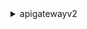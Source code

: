 <details><summary>apigatewayv2</summary><blockquote>

- **<details><summary>create-api</summary><blockquote>**

  * --api-key-selection-expression
  * --cors-configuration
  * --credentials-arn
  * --description
  * --disable-schema-validation
  * --no-disable-schema-validation
  * --disable-execute-api-endpoint
  * --no-disable-execute-api-endpoint
  * --name
  * --protocol-type
  * --route-key
  * --route-selection-expression
  * --tags
  * --target
  * --api-version
  * --cli-input-json
  * --cli-input-yaml
  * --generate-cli-skeleton


- **<details><summary>create-api-mapping</summary><blockquote>**

  * --api-id
  * --api-mapping-key
  * --domain-name
  * --stage
  * --cli-input-json
  * --cli-input-yaml
  * --generate-cli-skeleton


- **<details><summary>create-authorizer</summary><blockquote>**

  * --api-id
  * --authorizer-credentials-arn
  * --authorizer-payload-format-version
  * --authorizer-result-ttl-in-seconds
  * --authorizer-type
  * --authorizer-uri
  * --enable-simple-responses
  * --no-enable-simple-responses
  * --identity-source
  * --identity-validation-expression
  * --jwt-configuration
  * --name
  * --cli-input-json
  * --cli-input-yaml
  * --generate-cli-skeleton


- **<details><summary>create-deployment</summary><blockquote>**

  * --api-id
  * --description
  * --stage-name
  * --cli-input-json
  * --cli-input-yaml
  * --generate-cli-skeleton


- **<details><summary>create-domain-name</summary><blockquote>**

  * --domain-name
  * --domain-name-configurations
  * --mutual-tls-authentication
  * --tags
  * --cli-input-json
  * --cli-input-yaml
  * --generate-cli-skeleton


- **<details><summary>create-integration</summary><blockquote>**

  * --api-id
  * --connection-id
  * --connection-type
  * --content-handling-strategy
  * --credentials-arn
  * --description
  * --integration-method
  * --integration-subtype
  * --integration-type
  * --integration-uri
  * --passthrough-behavior
  * --payload-format-version
  * --request-parameters
  * --request-templates
  * --response-parameters
  * --template-selection-expression
  * --timeout-in-millis
  * --tls-config
  * --cli-input-json
  * --cli-input-yaml
  * --generate-cli-skeleton


- **<details><summary>create-integration-response</summary><blockquote>**

  * --api-id
  * --content-handling-strategy
  * --integration-id
  * --integration-response-key
  * --response-parameters
  * --response-templates
  * --template-selection-expression
  * --cli-input-json
  * --cli-input-yaml
  * --generate-cli-skeleton


- **<details><summary>create-model</summary><blockquote>**

  * --api-id
  * --content-type
  * --description
  * --name
  * --schema
  * --cli-input-json
  * --cli-input-yaml
  * --generate-cli-skeleton


- **<details><summary>create-route</summary><blockquote>**

  * --api-id
  * --api-key-required
  * --no-api-key-required
  * --authorization-scopes
  * --authorization-type
  * --authorizer-id
  * --model-selection-expression
  * --operation-name
  * --request-models
  * --request-parameters
  * --route-key
  * --route-response-selection-expression
  * --target
  * --cli-input-json
  * --cli-input-yaml
  * --generate-cli-skeleton


- **<details><summary>create-route-response</summary><blockquote>**

  * --api-id
  * --model-selection-expression
  * --response-models
  * --response-parameters
  * --route-id
  * --route-response-key
  * --cli-input-json
  * --cli-input-yaml
  * --generate-cli-skeleton


- **<details><summary>create-stage</summary><blockquote>**

  * --access-log-settings
  * --api-id
  * --auto-deploy
  * --no-auto-deploy
  * --client-certificate-id
  * --default-route-settings
  * --deployment-id
  * --description
  * --route-settings
  * --stage-name
  * --stage-variables
  * --tags
  * --cli-input-json
  * --cli-input-yaml
  * --generate-cli-skeleton


- **<details><summary>create-vpc-link</summary><blockquote>**

  * --name
  * --security-group-ids
  * --subnet-ids
  * --tags
  * --cli-input-json
  * --cli-input-yaml
  * --generate-cli-skeleton


- **<details><summary>delete-access-log-settings</summary><blockquote>**

  * --api-id
  * --stage-name
  * --cli-input-json
  * --cli-input-yaml
  * --generate-cli-skeleton


- **<details><summary>delete-api</summary><blockquote>**

  * --api-id
  * --cli-input-json
  * --cli-input-yaml
  * --generate-cli-skeleton


- **<details><summary>delete-api-mapping</summary><blockquote>**

  * --api-mapping-id
  * --domain-name
  * --cli-input-json
  * --cli-input-yaml
  * --generate-cli-skeleton


- **<details><summary>delete-authorizer</summary><blockquote>**

  * --api-id
  * --authorizer-id
  * --cli-input-json
  * --cli-input-yaml
  * --generate-cli-skeleton


- **<details><summary>delete-cors-configuration</summary><blockquote>**

  * --api-id
  * --cli-input-json
  * --cli-input-yaml
  * --generate-cli-skeleton


- **<details><summary>delete-deployment</summary><blockquote>**

  * --api-id
  * --deployment-id
  * --cli-input-json
  * --cli-input-yaml
  * --generate-cli-skeleton


- **<details><summary>delete-domain-name</summary><blockquote>**

  * --domain-name
  * --cli-input-json
  * --cli-input-yaml
  * --generate-cli-skeleton


- **<details><summary>delete-integration</summary><blockquote>**

  * --api-id
  * --integration-id
  * --cli-input-json
  * --cli-input-yaml
  * --generate-cli-skeleton


- **<details><summary>delete-integration-response</summary><blockquote>**

  * --api-id
  * --integration-id
  * --integration-response-id
  * --cli-input-json
  * --cli-input-yaml
  * --generate-cli-skeleton


- **<details><summary>delete-model</summary><blockquote>**

  * --api-id
  * --model-id
  * --cli-input-json
  * --cli-input-yaml
  * --generate-cli-skeleton


- **<details><summary>delete-route</summary><blockquote>**

  * --api-id
  * --route-id
  * --cli-input-json
  * --cli-input-yaml
  * --generate-cli-skeleton


- **<details><summary>delete-route-request-parameter</summary><blockquote>**

  * --api-id
  * --request-parameter-key
  * --route-id
  * --cli-input-json
  * --cli-input-yaml
  * --generate-cli-skeleton


- **<details><summary>delete-route-response</summary><blockquote>**

  * --api-id
  * --route-id
  * --route-response-id
  * --cli-input-json
  * --cli-input-yaml
  * --generate-cli-skeleton


- **<details><summary>delete-route-settings</summary><blockquote>**

  * --api-id
  * --route-key
  * --stage-name
  * --cli-input-json
  * --cli-input-yaml
  * --generate-cli-skeleton


- **<details><summary>delete-stage</summary><blockquote>**

  * --api-id
  * --stage-name
  * --cli-input-json
  * --cli-input-yaml
  * --generate-cli-skeleton


- **<details><summary>delete-vpc-link</summary><blockquote>**

  * --vpc-link-id
  * --cli-input-json
  * --cli-input-yaml
  * --generate-cli-skeleton


- **<details><summary>export-api</summary><blockquote>**

  * --api-id
  * --export-version
  * --include-extensions
  * --no-include-extensions
  * --output-type
  * --specification
  * --stage-name


- **<details><summary>get-api</summary><blockquote>**

  * --api-id
  * --cli-input-json
  * --cli-input-yaml
  * --generate-cli-skeleton


- **<details><summary>get-api-mapping</summary><blockquote>**

  * --api-mapping-id
  * --domain-name
  * --cli-input-json
  * --cli-input-yaml
  * --generate-cli-skeleton


- **<details><summary>get-api-mappings</summary><blockquote>**

  * --domain-name
  * --max-results
  * --next-token
  * --cli-input-json
  * --cli-input-yaml
  * --generate-cli-skeleton


- **<details><summary>get-apis</summary><blockquote>**

  * --cli-input-json
  * --cli-input-yaml
  * --starting-token
  * --page-size
  * --max-items
  * --generate-cli-skeleton


- **<details><summary>get-authorizer</summary><blockquote>**

  * --api-id
  * --authorizer-id
  * --cli-input-json
  * --cli-input-yaml
  * --generate-cli-skeleton


- **<details><summary>get-authorizers</summary><blockquote>**

  * --api-id
  * --cli-input-json
  * --cli-input-yaml
  * --starting-token
  * --page-size
  * --max-items
  * --generate-cli-skeleton


- **<details><summary>get-deployment</summary><blockquote>**

  * --api-id
  * --deployment-id
  * --cli-input-json
  * --cli-input-yaml
  * --generate-cli-skeleton


- **<details><summary>get-deployments</summary><blockquote>**

  * --api-id
  * --cli-input-json
  * --cli-input-yaml
  * --starting-token
  * --page-size
  * --max-items
  * --generate-cli-skeleton


- **<details><summary>get-domain-name</summary><blockquote>**

  * --domain-name
  * --cli-input-json
  * --cli-input-yaml
  * --generate-cli-skeleton


- **<details><summary>get-domain-names</summary><blockquote>**

  * --cli-input-json
  * --cli-input-yaml
  * --starting-token
  * --page-size
  * --max-items
  * --generate-cli-skeleton


- **<details><summary>get-integration</summary><blockquote>**

  * --api-id
  * --integration-id
  * --cli-input-json
  * --cli-input-yaml
  * --generate-cli-skeleton


- **<details><summary>get-integration-response</summary><blockquote>**

  * --api-id
  * --integration-id
  * --integration-response-id
  * --cli-input-json
  * --cli-input-yaml
  * --generate-cli-skeleton


- **<details><summary>get-integration-responses</summary><blockquote>**

  * --api-id
  * --integration-id
  * --cli-input-json
  * --cli-input-yaml
  * --starting-token
  * --page-size
  * --max-items
  * --generate-cli-skeleton


- **<details><summary>get-integrations</summary><blockquote>**

  * --api-id
  * --cli-input-json
  * --cli-input-yaml
  * --starting-token
  * --page-size
  * --max-items
  * --generate-cli-skeleton


- **<details><summary>get-model</summary><blockquote>**

  * --api-id
  * --model-id
  * --cli-input-json
  * --cli-input-yaml
  * --generate-cli-skeleton


- **<details><summary>get-models</summary><blockquote>**

  * --api-id
  * --cli-input-json
  * --cli-input-yaml
  * --starting-token
  * --page-size
  * --max-items
  * --generate-cli-skeleton


- **<details><summary>get-model-template</summary><blockquote>**

  * --api-id
  * --model-id
  * --cli-input-json
  * --cli-input-yaml
  * --generate-cli-skeleton


- **<details><summary>get-route</summary><blockquote>**

  * --api-id
  * --route-id
  * --cli-input-json
  * --cli-input-yaml
  * --generate-cli-skeleton


- **<details><summary>get-route-response</summary><blockquote>**

  * --api-id
  * --route-id
  * --route-response-id
  * --cli-input-json
  * --cli-input-yaml
  * --generate-cli-skeleton


- **<details><summary>get-route-responses</summary><blockquote>**

  * --api-id
  * --route-id
  * --cli-input-json
  * --cli-input-yaml
  * --starting-token
  * --page-size
  * --max-items
  * --generate-cli-skeleton


- **<details><summary>get-routes</summary><blockquote>**

  * --api-id
  * --cli-input-json
  * --cli-input-yaml
  * --starting-token
  * --page-size
  * --max-items
  * --generate-cli-skeleton


- **<details><summary>get-stage</summary><blockquote>**

  * --api-id
  * --stage-name
  * --cli-input-json
  * --cli-input-yaml
  * --generate-cli-skeleton


- **<details><summary>get-stages</summary><blockquote>**

  * --api-id
  * --cli-input-json
  * --cli-input-yaml
  * --starting-token
  * --page-size
  * --max-items
  * --generate-cli-skeleton


- **<details><summary>get-tags</summary><blockquote>**

  * --resource-arn
  * --cli-input-json
  * --cli-input-yaml
  * --generate-cli-skeleton


- **<details><summary>get-vpc-link</summary><blockquote>**

  * --vpc-link-id
  * --cli-input-json
  * --cli-input-yaml
  * --generate-cli-skeleton


- **<details><summary>get-vpc-links</summary><blockquote>**

  * --max-results
  * --next-token
  * --cli-input-json
  * --cli-input-yaml
  * --generate-cli-skeleton


- **<details><summary>help</summary><blockquote>**

  * 


- **<details><summary>import-api</summary><blockquote>**

  * --basepath
  * --body
  * --fail-on-warnings
  * --no-fail-on-warnings
  * --cli-input-json
  * --cli-input-yaml
  * --generate-cli-skeleton


- **<details><summary>reimport-api</summary><blockquote>**

  * --api-id
  * --basepath
  * --body
  * --fail-on-warnings
  * --no-fail-on-warnings
  * --cli-input-json
  * --cli-input-yaml
  * --generate-cli-skeleton


- **<details><summary>reset-authorizers-cache</summary><blockquote>**

  * --api-id
  * --stage-name
  * --cli-input-json
  * --cli-input-yaml
  * --generate-cli-skeleton


- **<details><summary>tag-resource</summary><blockquote>**

  * --resource-arn
  * --tags
  * --cli-input-json
  * --cli-input-yaml
  * --generate-cli-skeleton


- **<details><summary>untag-resource</summary><blockquote>**

  * --resource-arn
  * --tag-keys
  * --cli-input-json
  * --cli-input-yaml
  * --generate-cli-skeleton


- **<details><summary>update-api</summary><blockquote>**

  * --api-id
  * --api-key-selection-expression
  * --cors-configuration
  * --credentials-arn
  * --description
  * --disable-schema-validation
  * --no-disable-schema-validation
  * --disable-execute-api-endpoint
  * --no-disable-execute-api-endpoint
  * --name
  * --route-key
  * --route-selection-expression
  * --target
  * --api-version
  * --cli-input-json
  * --cli-input-yaml
  * --generate-cli-skeleton


- **<details><summary>update-api-mapping</summary><blockquote>**

  * --api-id
  * --api-mapping-id
  * --api-mapping-key
  * --domain-name
  * --stage
  * --cli-input-json
  * --cli-input-yaml
  * --generate-cli-skeleton


- **<details><summary>update-authorizer</summary><blockquote>**

  * --api-id
  * --authorizer-credentials-arn
  * --authorizer-id
  * --authorizer-payload-format-version
  * --authorizer-result-ttl-in-seconds
  * --authorizer-type
  * --authorizer-uri
  * --enable-simple-responses
  * --no-enable-simple-responses
  * --identity-source
  * --identity-validation-expression
  * --jwt-configuration
  * --name
  * --cli-input-json
  * --cli-input-yaml
  * --generate-cli-skeleton


- **<details><summary>update-deployment</summary><blockquote>**

  * --api-id
  * --deployment-id
  * --description
  * --cli-input-json
  * --cli-input-yaml
  * --generate-cli-skeleton


- **<details><summary>update-domain-name</summary><blockquote>**

  * --domain-name
  * --domain-name-configurations
  * --mutual-tls-authentication
  * --cli-input-json
  * --cli-input-yaml
  * --generate-cli-skeleton


- **<details><summary>update-integration</summary><blockquote>**

  * --api-id
  * --connection-id
  * --connection-type
  * --content-handling-strategy
  * --credentials-arn
  * --description
  * --integration-id
  * --integration-method
  * --integration-subtype
  * --integration-type
  * --integration-uri
  * --passthrough-behavior
  * --payload-format-version
  * --request-parameters
  * --request-templates
  * --response-parameters
  * --template-selection-expression
  * --timeout-in-millis
  * --tls-config
  * --cli-input-json
  * --cli-input-yaml
  * --generate-cli-skeleton


- **<details><summary>update-integration-response</summary><blockquote>**

  * --api-id
  * --content-handling-strategy
  * --integration-id
  * --integration-response-id
  * --integration-response-key
  * --response-parameters
  * --response-templates
  * --template-selection-expression
  * --cli-input-json
  * --cli-input-yaml
  * --generate-cli-skeleton


- **<details><summary>update-model</summary><blockquote>**

  * --api-id
  * --content-type
  * --description
  * --model-id
  * --name
  * --schema
  * --cli-input-json
  * --cli-input-yaml
  * --generate-cli-skeleton


- **<details><summary>update-route</summary><blockquote>**

  * --api-id
  * --api-key-required
  * --no-api-key-required
  * --authorization-scopes
  * --authorization-type
  * --authorizer-id
  * --model-selection-expression
  * --operation-name
  * --request-models
  * --request-parameters
  * --route-id
  * --route-key
  * --route-response-selection-expression
  * --target
  * --cli-input-json
  * --cli-input-yaml
  * --generate-cli-skeleton


- **<details><summary>update-route-response</summary><blockquote>**

  * --api-id
  * --model-selection-expression
  * --response-models
  * --response-parameters
  * --route-id
  * --route-response-id
  * --route-response-key
  * --cli-input-json
  * --cli-input-yaml
  * --generate-cli-skeleton


- **<details><summary>update-stage</summary><blockquote>**

  * --access-log-settings
  * --api-id
  * --auto-deploy
  * --no-auto-deploy
  * --client-certificate-id
  * --default-route-settings
  * --deployment-id
  * --description
  * --route-settings
  * --stage-name
  * --stage-variables
  * --cli-input-json
  * --cli-input-yaml
  * --generate-cli-skeleton


- **<details><summary>update-vpc-link</summary><blockquote>**

  * --name
  * --vpc-link-id
  * --cli-input-json
  * --cli-input-yaml
  * --generate-cli-skeleton


</blockquote></details>
</blockquote></details>
</blockquote></details>
</blockquote></details>
</blockquote></details>
</blockquote></details>
</blockquote></details>
</blockquote></details>
</blockquote></details>
</blockquote></details>
</blockquote></details>
</blockquote></details>
</blockquote></details>
</blockquote></details>
</blockquote></details>
</blockquote></details>
</blockquote></details>
</blockquote></details>
</blockquote></details>
</blockquote></details>
</blockquote></details>
</blockquote></details>
</blockquote></details>
</blockquote></details>
</blockquote></details>
</blockquote></details>
</blockquote></details>
</blockquote></details>
</blockquote></details>
</blockquote></details>
</blockquote></details>
</blockquote></details>
</blockquote></details>
</blockquote></details>
</blockquote></details>
</blockquote></details>
</blockquote></details>
</blockquote></details>
</blockquote></details>
</blockquote></details>
</blockquote></details>
</blockquote></details>
</blockquote></details>
</blockquote></details>
</blockquote></details>
</blockquote></details>
</blockquote></details>
</blockquote></details>
</blockquote></details>
</blockquote></details>
</blockquote></details>
</blockquote></details>
</blockquote></details>
</blockquote></details>
</blockquote></details>
</blockquote></details>
</blockquote></details>
</blockquote></details>
</blockquote></details>
</blockquote></details>
</blockquote></details>
</blockquote></details>
</blockquote></details>
</blockquote></details>
</blockquote></details>
</blockquote></details>
</blockquote></details>
</blockquote></details>
</blockquote></details>
</blockquote></details>
</blockquote></details>
</blockquote></details>
</blockquote></details>
</blockquote></details>
